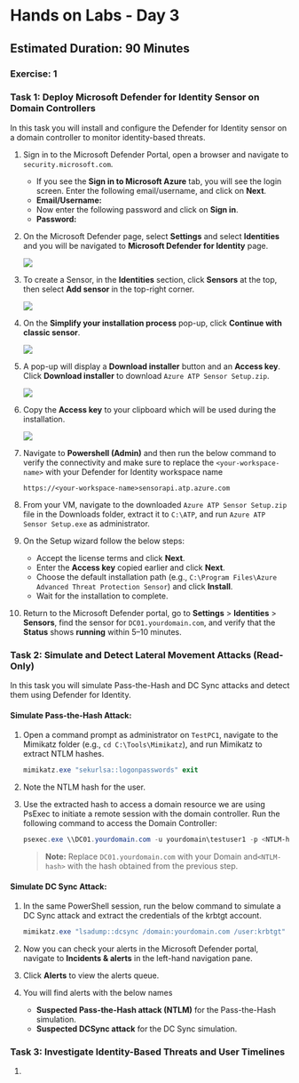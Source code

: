# Hands on Labs - Day 3 
## Estimated Duration: 90 Minutes
### Exercise: 1

### Task 1: Deploy Microsoft Defender for Identity Sensor on Domain Controllers

In this task you will install and configure the Defender for Identity sensor on a domain controller to monitor identity-based threats.

1. Sign in to the Microsoft Defender Portal, open a browser and navigate to `security.microsoft.com`.

   - If you see the **Sign in to Microsoft Azure** tab, you will see the login screen. Enter the following email/username, and click on **Next**.

   * **Email/Username:** <inject key="AzureAdUserEmail"></inject>
     
   - Now enter the following password and click on **Sign in**.
   
   * **Password:** <inject key="AzureAdUserPassword"></inject>

1. On the Microsoft Defender page, select **Settings** and select **Identities** and you will be navigated to **Microsoft Defender for Identity** page.

      ![](../media/E1T1S2.png)

1. To create a Sensor, in the **Identities** section, click **Sensors** at the top, then select **Add sensor** in the top-right corner.

      ![](../media/E1T1S3.png)

1. On the **Simplify your installation process** pop-up, click **Continue with classic sensor**.

      ![](../media/E1T1S4.png)

1. A pop-up will display a **Download installer** button and an **Access key**. Click **Download installer** to download `Azure ATP Sensor Setup.zip`.

      ![](../media/E1T1S5.png)

1. Copy the **Access key** to your clipboard which will be used during the installation.

      ![](../media/E1T1S6.png)

1. Navigate to **Powershell (Admin)** and then run the below command to verify the connectivity and make sure to replace the `<your-workspace-name>` with your Defender for Identity workspace name

      ```shell
      https://<your-workspace-name>sensorapi.atp.azure.com
      ```

1. From your VM, navigate to the downloaded `Azure ATP Sensor Setup.zip` file in the Downloads folder, extract it to `C:\ATP`, and run `Azure ATP Sensor Setup.exe` as administrator.

1. On the Setup wizard follow the below steps:
     - Accept the license terms and click **Next**.
     - Enter the **Access key** copied earlier and click **Next**.
     - Choose the default installation path (e.g., `C:\Program Files\Azure Advanced Threat Protection Sensor`) and click **Install**.
   - Wait for the installation to complete.

1. Return to the Microsoft Defender portal, go to **Settings** > **Identities** > **Sensors**, find the sensor for `DC01.yourdomain.com`, and verify that the **Status** shows **running** within 5–10 minutes.

### Task 2: Simulate and Detect Lateral Movement Attacks (Read-Only)

In this task you will simulate Pass-the-Hash and DC Sync attacks and detect them using Defender for Identity.

#### **Simulate Pass-the-Hash Attack**:

1. Open a command prompt as administrator on `TestPC1`, navigate to the Mimikatz folder (e.g., `cd C:\Tools\Mimikatz`), and run Mimikatz to extract NTLM hashes.

     ```powershell
     mimikatz.exe "sekurlsa::logonpasswords" exit
     ```
1. Note the NTLM hash for the user.

1. Use the extracted hash to access a domain resource we are using PsExec to initiate a remote session with the domain controller. Run the following command to access the Domain Controller:


     ```powershell
     psexec.exe \\DC01.yourdomain.com -u yourdomain\testuser1 -p <NTLM-hash> cmd
     ```
     > **Note:** Replace `DC01.yourdomain.com` with your Domain and`<NTLM-hash>` with the hash obtained from the previous step.
       
#### **Simulate DC Sync Attack**:

1. In the same PowerShell session, run the below command to simulate a DC Sync attack and extract the credentials of the krbtgt account.

     ```powershell
     mimikatz.exe "lsadump::dcsync /domain:yourdomain.com /user:krbtgt" exit
     ```

1. Now you can check your alerts in the Microsoft Defender portal, navigate to **Incidents & alerts** in the left-hand navigation pane.

1. Click **Alerts** to view the alerts queue.

1. You will find alerts with the below names
     - **Suspected Pass-the-Hash attack (NTLM)** for the Pass-the-Hash simulation.
     - **Suspected DCSync attack** for the DC Sync simulation.

### Task 3: Investigate Identity-Based Threats and User Timelines 

1. 
